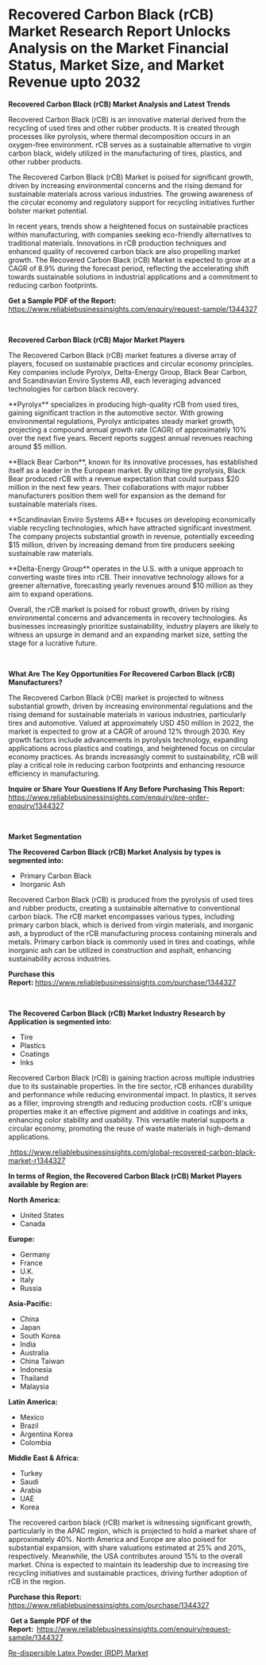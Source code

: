 <p><h1>Recovered Carbon Black (rCB) Market Research Report Unlocks Analysis on the Market Financial Status, Market Size, and Market Revenue upto 2032</h1></p><p><strong>Recovered Carbon Black (rCB) Market Analysis and Latest Trends</strong></p>
<p><p>Recovered Carbon Black (rCB) is an innovative material derived from the recycling of used tires and other rubber products. It is created through processes like pyrolysis, where thermal decomposition occurs in an oxygen-free environment. rCB serves as a sustainable alternative to virgin carbon black, widely utilized in the manufacturing of tires, plastics, and other rubber products. </p><p>The Recovered Carbon Black (rCB) Market is poised for significant growth, driven by increasing environmental concerns and the rising demand for sustainable materials across various industries. The growing awareness of the circular economy and regulatory support for recycling initiatives further bolster market potential. </p><p>In recent years, trends show a heightened focus on sustainable practices within manufacturing, with companies seeking eco-friendly alternatives to traditional materials. Innovations in rCB production techniques and enhanced quality of recovered carbon black are also propelling market growth. The Recovered Carbon Black (rCB) Market is expected to grow at a CAGR of 8.9% during the forecast period, reflecting the accelerating shift towards sustainable solutions in industrial applications and a commitment to reducing carbon footprints.</p></p>
<p><strong>Get a Sample PDF of the Report:&nbsp;</strong> <a href="https://www.reliablebusinessinsights.com/enquiry/request-sample/1344327?utm_campaign=3107&utm_medium=2&utm_source=Github&utm_content=ia&utm_term=03042025&utm_id=recovered-carbon-black-rcb">https://www.reliablebusinessinsights.com/enquiry/request-sample/1344327</a></p>
<p>&nbsp;</p>
<p><strong>Recovered Carbon Black (rCB) Major Market Players</strong></p>
<p><p>The Recovered Carbon Black (rCB) market features a diverse array of players, focused on sustainable practices and circular economy principles. Key companies include Pyrolyx, Delta-Energy Group, Black Bear Carbon, and Scandinavian Enviro Systems AB, each leveraging advanced technologies for carbon black recovery.</p><p>**Pyrolyx** specializes in producing high-quality rCB from used tires, gaining significant traction in the automotive sector. With growing environmental regulations, Pyrolyx anticipates steady market growth, projecting a compound annual growth rate (CAGR) of approximately 10% over the next five years. Recent reports suggest annual revenues reaching around $5 million.</p><p>**Black Bear Carbon**, known for its innovative processes, has established itself as a leader in the European market. By utilizing tire pyrolysis, Black Bear produced rCB with a revenue expectation that could surpass $20 million in the next few years. Their collaborations with major rubber manufacturers position them well for expansion as the demand for sustainable materials rises.</p><p>**Scandinavian Enviro Systems AB** focuses on developing economically viable recycling technologies, which have attracted significant investment. The company projects substantial growth in revenue, potentially exceeding $15 million, driven by increasing demand from tire producers seeking sustainable raw materials.</p><p>**Delta-Energy Group** operates in the U.S. with a unique approach to converting waste tires into rCB. Their innovative technology allows for a greener alternative, forecasting yearly revenues around $10 million as they aim to expand operations.</p><p>Overall, the rCB market is poised for robust growth, driven by rising environmental concerns and advancements in recovery technologies. As businesses increasingly prioritize sustainability, industry players are likely to witness an upsurge in demand and an expanding market size, setting the stage for a lucrative future.</p></p>
<p>&nbsp;</p>
<p><strong>What Are The Key Opportunities For Recovered Carbon Black (rCB) Manufacturers?</strong></p>
<p><p>The Recovered Carbon Black (rCB) market is projected to witness substantial growth, driven by increasing environmental regulations and the rising demand for sustainable materials in various industries, particularly tires and automotive. Valued at approximately USD 450 million in 2022, the market is expected to grow at a CAGR of around 12% through 2030. Key growth factors include advancements in pyrolysis technology, expanding applications across plastics and coatings, and heightened focus on circular economy practices. As brands increasingly commit to sustainability, rCB will play a critical role in reducing carbon footprints and enhancing resource efficiency in manufacturing.</p></p>
<p><strong>Inquire or Share Your Questions If Any Before Purchasing This Report:</strong> <a href="https://www.reliablebusinessinsights.com/enquiry/pre-order-enquiry/1344327?utm_campaign=3107&utm_medium=2&utm_source=Github&utm_content=ia&utm_term=03042025&utm_id=recovered-carbon-black-rcb">https://www.reliablebusinessinsights.com/enquiry/pre-order-enquiry/1344327</a></p>
<p>&nbsp;</p>
<p><strong>Market Segmentation</strong></p>
<p><strong>The Recovered Carbon Black (rCB) Market Analysis by types is segmented into:</strong></p>
<p><ul><li>Primary Carbon Black</li><li>Inorganic Ash</li></ul></p>
<p><p>Recovered Carbon Black (rCB) is produced from the pyrolysis of used tires and rubber products, creating a sustainable alternative to conventional carbon black. The rCB market encompasses various types, including primary carbon black, which is derived from virgin materials, and inorganic ash, a byproduct of the rCB manufacturing process containing minerals and metals. Primary carbon black is commonly used in tires and coatings, while inorganic ash can be utilized in construction and asphalt, enhancing sustainability across industries.</p></p>
<p><strong>Purchase this Report:&nbsp;</strong><a href="https://www.reliablebusinessinsights.com/purchase/1344327?utm_campaign=3107&utm_medium=2&utm_source=Github&utm_content=ia&utm_term=03042025&utm_id=recovered-carbon-black-rcb">https://www.reliablebusinessinsights.com/purchase/1344327</a></p>
<p>&nbsp;</p>
<p><strong>The Recovered Carbon Black (rCB) Market Industry Research by Application is segmented into:</strong></p>
<p><ul><li>Tire</li><li>Plastics</li><li>Coatings</li><li>Inks</li></ul></p>
<p><p>Recovered Carbon Black (rCB) is gaining traction across multiple industries due to its sustainable properties. In the tire sector, rCB enhances durability and performance while reducing environmental impact. In plastics, it serves as a filler, improving strength and reducing production costs. rCB's unique properties make it an effective pigment and additive in coatings and inks, enhancing color stability and usability. This versatile material supports a circular economy, promoting the reuse of waste materials in high-demand applications.</p></p>
<p><a href="https://www.reliablebusinessinsights.com/global-recovered-carbon-black-market-r1344327?utm_campaign=3107&utm_medium=2&utm_source=Github&utm_content=ia&utm_term=03042025&utm_id=recovered-carbon-black-rcb">&nbsp;https://www.reliablebusinessinsights.com/global-recovered-carbon-black-market-r1344327</a></p>
<p><strong>In terms of Region, the Recovered Carbon Black (rCB) Market Players available by Region are:</strong></p>
<p>
    <p> <strong> North America: </strong>
        <ul>
            <li>United States</li>
            <li>Canada</li>
        </ul>
        </p> 
    <p> <strong> Europe: </strong>
        <ul>
            <li>Germany</li>
            <li>France</li>
            <li>U.K.</li>
            <li>Italy</li>
            <li>Russia</li>
        </ul>
        </p> 
    <p> <strong> Asia-Pacific: </strong>
        <ul>
            <li>China</li>
            <li>Japan</li>
            <li>South Korea</li>
            <li>India</li>
            <li>Australia</li>
            <li>China Taiwan</li>
            <li>Indonesia</li>
            <li>Thailand</li>
            <li>Malaysia</li>
        </ul>
        </p> 
    <p> <strong> Latin America: </strong>
        <ul>
            <li>Mexico</li>
            <li>Brazil</li>
            <li>Argentina Korea</li>
            <li>Colombia</li>
        </ul>
        </p> 
    <p> <strong> Middle East & Africa: </strong>
        <ul>
            <li>Turkey</li>
            <li>Saudi</li>
            <li>Arabia</li>
            <li>UAE</li>
            <li>Korea</li>
        </ul>
    </p>
    </p>
<p><p>The recovered carbon black (rCB) market is witnessing significant growth, particularly in the APAC region, which is projected to hold a market share of approximately 40%. North America and Europe are also poised for substantial expansion, with share valuations estimated at 25% and 20%, respectively. Meanwhile, the USA contributes around 15% to the overall market. China is expected to maintain its leadership due to increasing tire recycling initiatives and sustainable practices, driving further adoption of rCB in the region.</p></p>
<p><strong>Purchase this Report: </strong><a href="https://www.reliablebusinessinsights.com/purchase/1344327?utm_campaign=3107&utm_medium=2&utm_source=Github&utm_content=ia&utm_term=03042025&utm_id=recovered-carbon-black-rcb">https://www.reliablebusinessinsights.com/purchase/1344327</a></p>
<p>&nbsp;<strong>Get a Sample PDF of the Report:&nbsp;&nbsp;</strong><a href="https://www.reliablebusinessinsights.com/enquiry/request-sample/1344327?utm_campaign=3107&utm_medium=2&utm_source=Github&utm_content=ia&utm_term=03042025&utm_id=recovered-carbon-black-rcb">https://www.reliablebusinessinsights.com/enquiry/request-sample/1344327</a></p>
<p><strong></strong></p>
<p><p><a href="https://github.com/daphnyvashdi/Market-Research-Report-List-1/blob/main/re-dispersible-latex-powder-rdp-market.md?utm_campaign=3107&utm_medium=2&utm_source=Github&utm_content=ia&utm_term=03042025&utm_id=recovered-carbon-black-rcb">Re-dispersible Latex Powder (RDP) Market</a></p></p>